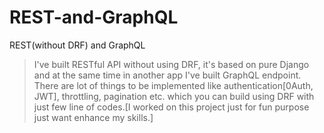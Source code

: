 # REST-and-GraphQL
REST(without DRF) and GraphQL

>I've built RESTful API without using DRF, it's based on pure Django and at the same time in another app I've built GraphQL endpoint.
>There are lot of things to be implemented like authentication[0Auth, JWT], throttling, pagination etc. which you can build using DRF with just few line of codes.[I worked on this project just for fun purpose just want
enhance my skills.]